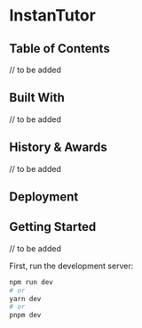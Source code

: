 # InstanTutor



## Table of Contents 

// to be added


## Built With

// to be added


## History & Awards 

// to be added


## Deployment 


## Getting Started 

// to be added

First, run the development server:

```bash
npm run dev
# or
yarn dev
# or
pnpm dev
```

